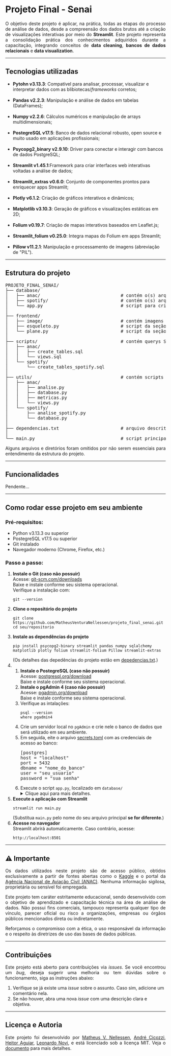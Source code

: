 <h1>Projeto Final - Senai</h1>

<p align="justify">O objetivo deste projeto é aplicar, na prática, todas as etapas do processo de análise de dados, desde a compreensão dos dados brutos até a criação de visualizações interativas por meio do <strong>Streamlit</strong>. Este projeto representa a consolidação prática dos conhecimentos adquiridos durante a capacitação, integrando conceitos de <strong>data cleaning</strong>, <strong>bancos de dados relacionais</strong> e <strong>data visualization</strong>.</p>

<hr>

<h2>Tecnologias utilizadas</h2>
<ul>
    <li><strong>Pytohn v3.13.3</strong>: Compatível para analisar, processar, visualizar e interpretar dados com as blibiotecas/<i>frameworks</i> corretos;</li>
    <br>
    <li><strong>Pandas v2.2.3</strong>: Manipulação e análise de dados em tabelas (DataFrames);</li>
    <br>
    <li><strong>Numpy v2.2.6</strong>: Cálculos numéricos e manipulação de arrays multidimensionais;</li>
    <br>
    <li><strong>PostegreSQL v17.5</strong>: Banco de dados relacional robusto, open source e muito usado em aplicações profissionais;</li>
    <br>
    <li><strong>Psycopg2_binary v2.9.10</strong>: Driver para conectar e interagir com bancos de dados PostgreSQL;</li>
    <br>
    <li><strong>Streamlit v1.45.1</strong>:Framework para criar interfaces web interativas voltadas a análise de dados;</li>
    <br>
    <li><strong>Streamlit_extras v0.6.0</strong>: Conjunto de componentes prontos para enriquecer apps Streamlit;</li>
    <br>
    <li><strong>Plotly v6.1.2</strong>: Criação de gráficos interativos e dinâmicos;</li>
    <br>
    <li><strong>Matplotlib v3.10.3</strong>: Geração de gráficos e visualizações estáticas em 2D;</li>
    <br>
    <li><strong>Folium v0.19.7</strong>: Criação de mapas interativos baseados em Leaflet.js;</li>
    <br>
    <li><strong>Streamlit_folium v0.25.0</strong>: Integra mapas do Folium em apps Streamlit;</li>
    <br>
    <li><strong>Pillow v11.2.1</strong>: Manipulação e processamento de imagens (abreviação de "PIL").</li>
</ul>

<hr>

<h2>Estrutura do projeto</h2>

<pre>
PROJETO_FINAL_SENAI/
├── database/                                
│   ├── anac/                              # contém o(s) arquivo(s) CSV origem e destino dos dados de aviação
│   ├── spotify/                           # contém o(s) arquivo(s) CSV origem e destino dos dados de músicas  
│   └── app.py                             # script para criação do banco de dados da aplicação
│    
├── frontend/                
│   ├── image/                             # contém imagens utilizadas na aplicação
│   ├── esqueleto.py                       # script da seção da análise dos dados de músicas
│   └── plane.py                           # script da seção da análise dos dados de aviação
│   
├── scripts/                               # contém querys SQL
│   ├── anac/
│   │   ├── create_tables.sql
│   │   └── views.sql
│   └── spotify/
│       └── create_tables_spotify.sql
│
├── utils/                                 # contém scripts úteis para funcionamnetos dos demais scritps
│   ├── anac/
│   │   ├── analise.py
│   │   ├── database.py
│   │   ├── metricas.py
│   │   └── views.py
│   └── spotify/
│       ├── analise_spotify.py
│       └── database.py
│
├── dependencias.txt                       # arquivo descritivo sobre as dependências da aplicação   
│    
└── main.py                                # script principal da aplicação
</pre>


<p align="justify">Alguns arquivos e diretórios foram omitidos por não serem essenciais para entendimento da estrutura do projeto.</p>

<hr>

<h2>Funcionalidades</h2>
<p>Pendente...</p>
<!--<h3>[título da funcionalidade]</h3>
<img src="caminho/relativo/do/arquivo.gif" alt="texto alternativo"/>
<ul>
  <li>[descrição da(s) funcionalidade(s)]</li>
</ul>-->

<hr>

<h2>Como rodar esse projeto em seu ambiente</h2>

<h3>Pré-requisitos:</h3>
<ul>
  <li>Python v3.13.3 ou superior</li>
  <li>PostegreSQL v17.5 ou superior</li>
  <li>Git instalado</li>
  <li>Navegador moderno (Chrome, Firefox, etc.)</li>
</ul>

<h3>Passo a passo:</h3>
<ol>

  <li>
    <strong>Instale o Git (caso não possuir)</strong><br>
    Acesse: <a href="https://git-scm.com/downloads" target="_blank">git-scm.com/downloads</a><br>
    Baixe e instale conforme seu sistema operacional.<br>
    Verifique a instalação com:
    <pre><code>git --version</code></pre>
  </li>

  <li>
    <strong>Clone o repositório do projeto</strong>
    <pre><code>git clone https://github.com/MatheusVenturaNellessen/projeto_final_senai.git
cd seu/repositorio</code></pre>
  </li>

  <li>
    <strong>Instale as dependências do projeto</strong><br>
    <pre><code>pip install psycopg2-binary streamlit pandas numpy sqlalchemy matplotlib plotly folium streamlit-folium Pillow streamlit-extras</code></pre>
    (Os detalhes das depedências do projeto estão em <a href="./depedencias.txt">depedencias.txt</a>.)
  </li>

  <li>
    <ol>
      <li>
        <strong>Instale o PostegreSQL (caso não possuir)</strong><br>
        Acesse: <a href="https://www.postgresql.org/download/">postgresql.org/download</a><br>
        Baixe e instale conforme seu sistema operacional.
      </li>
      <li>
        <strong>Instale o pgAdmin 4 (caso não possuir)</strong><br>
        Acesse: <a href="https://www.pgadmin.org/download/">pgadmin.org/download</a><br>
        Baixe e instale conforme seu sistema operacional.
      </li>
      <li>
        Verifique as intalações:<br>
        <pre><code>psql --version
where pgadmin4</code></pre>
      </li>
      <li>Crie um servidor local no <code>pgAdmin</code> e crie nele o banco de dados que será utilizado em seu ambiente.</li>
      <li>
        Em seguida, eite o arquivo <a href="./.streamlit/secrets.toml">secrets.toml</a> com as credenciais de acesso ao banco:
        <pre>[postgres]
host = "localhost"
port = 5432
dbname = "nome_do_banco"
user = "seu_usuario"
password = "sua_senha"</pre>
      </li>
      <li>Execute o script <code>app.py</code>, localizado em <code>database/</code></li>
      <details>
        <summary>Clique aqui para mais detalhes.</summary>
          <h4>Criação das tabelas</h4>
          <p>A criação das tabelas foi feita por meio de um script SQL. Para garantir que os comandos sejam executados no schema correto, o script deve começar com:</p>
          <pre>SET search_path TO nome_do_schema</pre>
          <hr>
          <h4>Inserção de Dados</h4>
          <p>O banco pode ser populado de duas formas:</p>
          <ul>
            <li>Inserindo os dados diretamente no próprio arquivo <code>.sql</code>;</li>
            <li>Ou utilizando um script <code>Python</code> com comandos <code>INSERT</code>, muitas vezes combinados com <code>SELECT</code>.</li>
          </ul>
          <p>Desta forma a conexão com o banco de dados será estabelecido de forma segura.</p>
      </details>
    </ol>
  <li>
    <strong>Execute a aplicação com Streamlit</strong>
    <pre><code>streamlit run main.py</code></pre>
    (Substitua <code>main.py</code> pelo nome do seu arquivo principal <strong>se for diferente</strong>.)
  </li>

  <li>
    <strong>Acesse no navegador</strong><br>
    Streamlit abrirá automaticamente. Caso contrário, acesse:
    <pre><code>http://localhost:8501</code></pre>
  </li>

</ol>

<hr>

<h2>⚠️ Importante</h2>

<p align="justify">Os dados utilizados neste projeto são de acesso público, obtidos exclusivamente a partir de fontes abertas como o <a href="https://www.kaggle.com/datasets/nelgiriyewithana/top-spotify-songs-2023/data">Kaggle</a> e o portal da <a href="https://www.gov.br/anac/pt-br/assuntos/dados-e-estatisticas/dados-estatisticos/dados-estatisticos">Agência Nacional de Aviação Civil (ANAC)</a>. Nenhuma informação sigilosa, proprietária ou sensível foi empregada.</p>

<p align="justify">Este projeto tem caráter estritamente educacional, sendo desenvolvido com o objetivo de aprendizado e capacitação técnica na área de análise de dados. Não possui fins comerciais, tampouco representa qualquer tipo de vínculo, parecer oficial ou risco a organizações, empresas ou órgãos públicos mencionados direta ou indiretamente.</p>

<p align="justify">Reforçamos o compromisso com a ética, o uso responsável da informação e o respeito às diretrizes de uso das bases de dados públicas.</p>

<hr>

<h2>Contribuições</h2>
<p align="justify">Este projeto está aberto para contribuições via <i>issues</i>. Se você encontrou um <i>bug</i>, deseja sugerir uma melhoria ou tem dúvidas sobre o funcionamento, siga as instruções abaixo:</p>
<ol>
    <li>Verifique se já existe uma <i>issue</i> sobre o assunto. Caso sim, adicione um comentário nela.</li>
    <li>Se não houver, abra uma nova <i>issue</i> com uma descrição clara e objetiva.</li>
</ol>

<hr>

<h2>Licença e Autoria</h2>
<p align="justify">Este projeto foi desenvolvido por <a href="https://github.com/MatheusVenturaNellessen">Matheus V. Nellessen</a>, <a href="https://github.com/andre-ciccozzi">André Cicozzi</a>, <a href="https://github.com/heitorkino">Heitor Aguiar</a>, <a href="https://github.com/LeoXP890">Leonardo Novi</a>, e está licenciado sob a licença MIT. Veja o <a href="./LICENSE">documento</a> para mais detalhes.</p>
